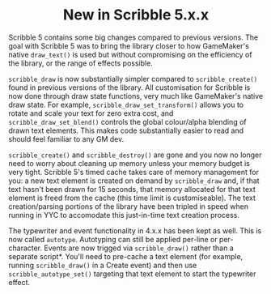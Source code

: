<h1 align="center">New in Scribble 5.x.x</h1>

Scribble 5 contains some big changes compared to previous versions. The goal with Scribble 5 was to bring the library closer to how GameMaker's native `draw_text()` is used but without compromising on the efficiency of the library, or the range of effects possible.

`scribble_draw` is now substantially simpler compared to `scribble_create()` found in previous versions of the library. All customisation for Scribble is now done through draw state functions, very much like GameMaker's native draw state. For example, `scribble_draw_set_transform()` allows you to rotate and scale your text for zero extra cost, and `scribble_draw_set_blend()` controls the global colour/alpha blending of drawn text elements. This makes code substantially easier to read and should feel familiar to any GM dev.

`scribble_create()` and `scribble_destroy()` are gone and you now no longer need to worry about cleaning up memory unless your memory budget is very tight. Scribble 5's timed cache takes care of memory management for you: a new text element is created on demand by `scribble_draw` and, if that text hasn't been drawn for 15 seconds, that memory allocated for that text element is freed from the cache (this time limit is customiseable). The text creation/parsing portions of the library have been tripled in speed when running in YYC to accomodate this just-in-time text creation process.

The typewriter and event functionality in 4.x.x has been kept as well. This is now called `autotype`. Autotyping can still be applied per-line or per-character. Events are now trigged via `scribble_draw()` rather than a separate script\*. You'll need to pre-cache a text element (for example, running `scribble_draw()` in a Create event) and then use `scribble_autotype_set()` targeting that text element to start the typewriter effect.
